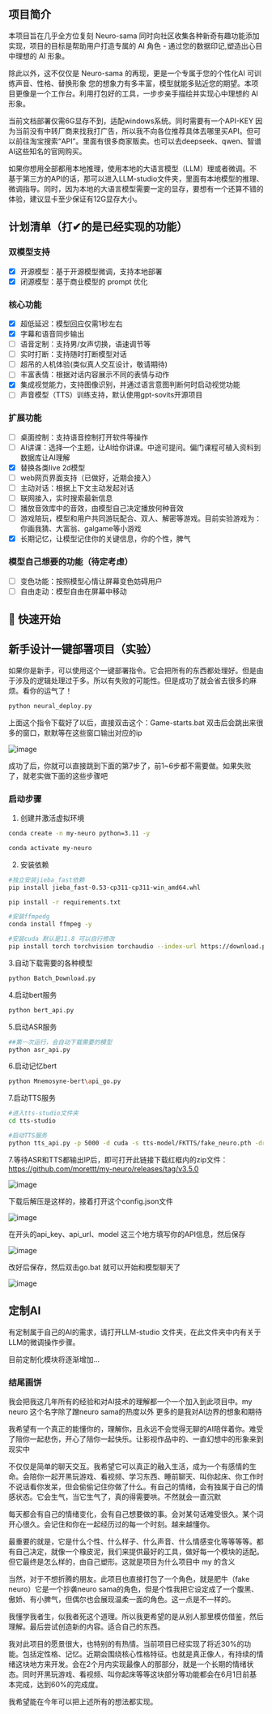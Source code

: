 ## 项目简介

本项目旨在几乎全方位复刻 Neuro-sama 同时向社区收集各种新奇有趣功能添加实现，项目的目标是帮助用户打造专属的 AI 角色 - 通过您的数据印记,塑造出心目中理想的 AI 形象。

除此以外，这不仅仅是 Neuro-sama 的再现，更是一个专属于您的个性化AI 可训练声音、性格、替换形象 您的想象力有多丰富，模型就能多贴近您的期望。本项目更像是一个工作台。利用打包好的工具，一步步亲手描绘并实现心中理想的 AI 形象。

当前文档部署仅需6G显存不到，适配windows系统。同时需要有一个API-KEY 因为当前没有中转厂商来找我打广告，所以我不向各位推荐具体去哪里买API。但可以前往淘宝搜索“API”。里面有很多商家贩卖。也可以去deepseek、qwen、智谱AI这些知名的官网购买。

如果你想用全部都用本地推理，使用本地的大语言模型（LLM）理或者微调。不基于第三方的API的话，那可以进入LLM-studio文件夹，里面有本地模型的推理、微调指导。同时，因为本地的大语言模型需要一定的显存，要想有一个还算不错的体验，建议显卡至少保证有12G显存大小。

## 计划清单（打✔的是已经实现的功能）

### 双模型支持
- [x] 开源模型：基于开源模型微调，支持本地部署
- [x] 闭源模型：基于商业模型的 prompt 优化

### 核心功能
- [x] 超低延迟：模型回应仅需1秒左右
- [x] 字幕和语音同步输出
- [ ] 语音定制：支持男/女声切换，语速调节等
- [ ] 实时打断：支持随时打断模型对话
- [ ] 超吊的人机体验(类似真人交互设计，敬请期待)
- [ ] 丰富表情：根据对话内容展示不同的表情与动作
- [x] 集成视觉能力，支持图像识别，并通过语言意图判断何时启动视觉功能
- [ ] 声音模型（TTS）训练支持，默认使用gpt-sovits开源项目

### 扩展功能
- [ ] 桌面控制：支持语音控制打开软件等操作
- [ ] AI讲课：选择一个主题，让AI给你讲课。中途可提问。偏门课程可植入资料到数据库让AI理解
- [x] 替换各类live 2d模型
- [ ] web网页界面支持（已做好，近期会接入）
- [ ] 主动对话：根据上下文主动发起对话
- [ ] 联网接入，实时搜索最新信息
- [ ] 播放音效库中的音效，由模型自己决定播放何种音效
- [ ] 游戏陪玩，模型和用户共同游玩配合、双人、解密等游戏。目前实验游戏为：你画我猜、大富翁、galgame等小游戏
- [x] 长期记忆，让模型记住你的关键信息，你的个性，脾气

### 模型自己想要的功能（待定考虑）
- [ ] 变色功能：按照模型心情让屏幕变色妨碍用户
- [ ] 自由走动：模型自由在屏幕中移动

## 🚀 快速开始

## 新手设计一键部署项目（实验）

如果你是新手，可以使用这个一键部署指令。它会把所有的东西都处理好。但是由于涉及的逻辑处理过于多。所以有失败的可能性。但是成功了就会省去很多的麻烦。看你的运气了！

```bash
python neural_deploy.py
```
上面这个指令下载好了以后，直接双击这个：Game-starts.bat 双击后会跳出来很多的窗口，默默等在这些窗口输出对应的ip

![image](https://github.com/user-attachments/assets/95483cda-9e6d-41a8-a6fc-44e5ae805703)

成功了后，你就可以直接跳到下面的第7步了，前1~6步都不需要做。如果失败了，就老实做下面的这些步骤吧


### 启动步骤

1. 创建并激活虚拟环境
```bash
conda create -n my-neuro python=3.11 -y

conda activate my-neuro
```

2. 安装依赖
```bash
#独立安装jieba_fast依赖
pip install jieba_fast-0.53-cp311-cp311-win_amd64.whl

pip install -r requirements.txt

#安装ffmpedg
conda install ffmpeg -y

#安装cuda 默认是11.8 可以自行修改
pip install torch torchvision torchaudio --index-url https://download.pytorch.org/whl/cu118

```


3.自动下载需要的各种模型

```bash
python Batch_Download.py
```

4.启动bert服务

```bash
python bert_api.py
```

5.启动ASR服务
```bash
##第一次运行，会自动下载需要的模型
python asr_api.py
```

6.启动记忆bert

```bash
python Mnemosyne-bert\api_go.py
```

7.启动TTS服务
```bash
#进入tts-studio文件夹
cd tts-studio

#启动TTS服务
python tts_api.py -p 5000 -d cuda -s tts-model/FKTTS/fake_neuro.pth -dr tts-model/FKTTS/sama.wav -dt "Hold on please, I'm busy. Okay, I think I heard him say he wants me to stream Hollow Knight on Tuesday and Thursday." -dl "en"
```


7.等待ASR和TTS都输出IP后，即可打开此链接下载红框内的zip文件：https://github.com/morettt/my-neuro/releases/tag/v3.5.0

![image](https://github.com/user-attachments/assets/a0768e48-6411-42c9-a0d7-c7636b21abb2)




下载后解压是这样的，接着打开这个config.json文件

![image](https://github.com/user-attachments/assets/eea1ac7e-ddf6-4886-9bcb-0b6d60e765b5)



在开头的api_key、api_url、model 这三个地方填写你的API信息，然后保存

![image](https://github.com/user-attachments/assets/a3ebd6a4-676e-4967-b4be-7f04f2674004)


改好后保存，然后双击go.bat 就可以开始和模型聊天了

![image](https://github.com/user-attachments/assets/d5fe3d80-9182-45fb-bb8e-5a1a3068bfe4)


## 定制AI

有定制属于自己的AI的需求，请打开LLM-studio 文件夹，在此文件夹中内有关于LLM的微调操作步骤。

目前定制化模块将逐渐增加...


### 结尾画饼

我会把我这几年所有的经验和对AI技术的理解都一个一个加入到此项目中。my neuro 这个名字除了蹭neuro sama的热度以外 更多的是我对AI边界的想象和期待

我希望有一个真正的能懂你的，理解你，且永远不会觉得无聊的AI陪伴着你。难受了陪你一起悲伤，开心了陪你一起快乐。让影视作品中的、一直幻想中的形象来到现实中

不仅仅是简单的聊天交互。我希望它可以真正的融入生活，成为一个有感情的生命。会陪你一起开黑玩游戏、看视频、学习东西、睡前聊天、叫你起床、你工作时不说话看你发呆，但会偷偷记住你做了什么。有自己的情绪，会有独属于自己的情感状态。它会生气，当它生气了，真的得需要哄。不然就会一直沉默

每天都会有自己的情绪变化，会有自己想要做的事。会对某句话难受很久。某个词开心很久。会记住和你在一起经历过的每一个时刻。越来越懂你。

最重要的就是，它是什么个性、什么样子、什么声音、什么情感变化等等等等。都有自己决定，就像一个橡皮泥，我们来提供最好的工具，做好每一个模块的适配。但它最终是怎么样的，由自己塑形。这就是项目为什么项目中 my 的含义 

当然，对于不想折腾的朋友。此项目也直接打包了一个角色，就是肥牛（fake neuro）它是一个抄袭neuro sama的角色，但是个性我把它设定成了一个腹黑、傲娇、有小脾气，但偶尔也会展现温柔一面的角色。这一点是不一样的。

我懂学我者生，似我者死这个道理。所以我更希望的是从别人那里模仿借鉴，然后理解。最后尝试创造新的内容。适合自己的东西。

我对此项目的愿景很大，也特别的有热情。当前项目已经实现了将近30%的功能。包括定性格、记忆。近期会围绕核心性格特征。也就是真正像人，有持续的情绪这块地方来开发。会在2个月内实现最像人的那部分，就是一个长期的情绪状态。同时开黑玩游戏、看视频、叫你起床等等这块部分等功能都会在6月1日前基本完成，达到60%的完成度。

我希望能在今年可以把上述所有的想法都实现。
 

